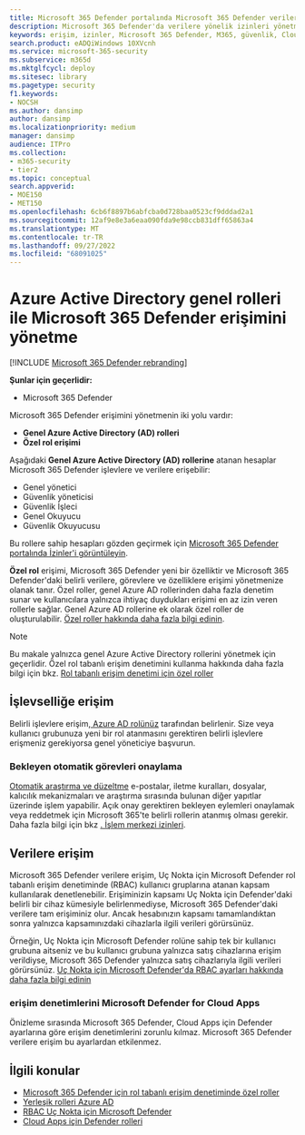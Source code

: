 ```yaml
---
title: Microsoft 365 Defender portalında Microsoft 365 Defender verilere erişimi yönetme
description: Microsoft 365 Defender'da verilere yönelik izinleri yönetmeyi öğrenin
keywords: erişim, izinler, Microsoft 365 Defender, M365, güvenlik, Cloud Apps için Defender, Uç Nokta için Microsoft Defender, kapsam, kapsam, kapsam, RBAC
search.product: eADQiWindows 10XVcnh
ms.service: microsoft-365-security
ms.subservice: m365d
ms.mktglfcycl: deploy
ms.sitesec: library
ms.pagetype: security
f1.keywords:
- NOCSH
ms.author: dansimp
author: dansimp
ms.localizationpriority: medium
manager: dansimp
audience: ITPro
ms.collection:
- m365-security
- tier2
ms.topic: conceptual
search.appverid:
- MOE150
- MET150
ms.openlocfilehash: 6cb6f8897b6abfcba0d728baa0523cf9dddad2a1
ms.sourcegitcommit: 12af9e8e3a6eaa090fda9e98ccb831dff65863a4
ms.translationtype: MT
ms.contentlocale: tr-TR
ms.lasthandoff: 09/27/2022
ms.locfileid: "68091025"
---
```

# <a name="manage-access-to-microsoft-365-defender-with-azure-active-directory-global-roles"></a>Azure Active Directory genel rolleri ile Microsoft 365 Defender erişimini yönetme

[!INCLUDE [Microsoft 365 Defender rebranding](../includes/microsoft-defender.md)]


**Şunlar için geçerlidir:**
- Microsoft 365 Defender

Microsoft 365 Defender erişimini yönetmenin iki yolu vardır:
- **Genel Azure Active Directory (AD) rolleri**
- **Özel rol erişimi**

Aşağıdaki **Genel Azure Active Directory (AD) rollerine** atanan hesaplar Microsoft 365 Defender işlevlere ve verilere erişebilir:
- Genel yönetici
- Güvenlik yöneticisi
- Güvenlik İşleci
- Genel Okuyucu
- Güvenlik Okuyucusu

Bu rollere sahip hesapları gözden geçirmek için [Microsoft 365 Defender portalında İzinler'i görüntüleyin](https://security.microsoft.com/permissions).

**Özel rol** erişimi, Microsoft 365 Defender yeni bir özelliktir ve Microsoft 365 Defender'daki belirli verilere, görevlere ve özelliklere erişimi yönetmenize olanak tanır. Özel roller, genel Azure AD rollerinden daha fazla denetim sunar ve kullanıcılara yalnızca ihtiyaç duydukları erişimi en az izin veren rollerle sağlar.  Genel Azure AD rollerine ek olarak özel roller de oluşturulabilir. [Özel roller hakkında daha fazla bilgi edinin](custom-roles.md).

> [!NOTE]
> Bu makale yalnızca genel Azure Active Directory rollerini yönetmek için geçerlidir. Özel rol tabanlı erişim denetimini kullanma hakkında daha fazla bilgi için bkz. [Rol tabanlı erişim denetimi için özel roller](custom-roles.md)

## <a name="access-to-functionality"></a>İşlevselliğe erişim
Belirli işlevlere erişim[, Azure AD rolünüz](/azure/active-directory/roles/permissions-reference) tarafından belirlenir. Size veya kullanıcı grubunuza yeni bir rol atanmasını gerektiren belirli işlevlere erişmeniz gerekiyorsa genel yöneticiye başvurun.

### <a name="approve-pending-automated-tasks"></a>Bekleyen otomatik görevleri onaylama
[Otomatik araştırma ve düzeltme](m365d-autoir-actions.md) e-postalar, iletme kuralları, dosyalar, kalıcılık mekanizmaları ve araştırma sırasında bulunan diğer yapıtlar üzerinde işlem yapabilir. Açık onay gerektiren bekleyen eylemleri onaylamak veya reddetmek için Microsoft 365'te belirli rollerin atanmış olması gerekir. Daha fazla bilgi için bkz [. İşlem merkezi izinleri](m365d-action-center.md#required-permissions-for-action-center-tasks).

## <a name="access-to-data"></a>Verilere erişim
Microsoft 365 Defender verilere erişim, Uç Nokta için Microsoft Defender rol tabanlı erişim denetiminde (RBAC) kullanıcı gruplarına atanan kapsam kullanılarak denetlenebilir. Erişiminizin kapsamı Uç Nokta için Defender'daki belirli bir cihaz kümesiyle belirlenmediyse, Microsoft 365 Defender'daki verilere tam erişiminiz olur. Ancak hesabınızın kapsamı tamamlandıktan sonra yalnızca kapsamınızdaki cihazlarla ilgili verileri görürsünüz.

Örneğin, Uç Nokta için Microsoft Defender rolüne sahip tek bir kullanıcı grubuna aitseniz ve bu kullanıcı grubuna yalnızca satış cihazlarına erişim verildiyse, Microsoft 365 Defender yalnızca satış cihazlarıyla ilgili verileri görürsünüz. [Uç Nokta için Microsoft Defender'da RBAC ayarları hakkında daha fazla bilgi edinin](/windows/security/threat-protection/microsoft-defender-atp/rbac)

### <a name="microsoft-defender-for-cloud-apps-access-controls"></a>erişim denetimlerini Microsoft Defender for Cloud Apps
Önizleme sırasında Microsoft 365 Defender, Cloud Apps için Defender ayarlarına göre erişim denetimlerini zorunlu kılmaz. Microsoft 365 Defender verilere erişim bu ayarlardan etkilenmez.

## <a name="related-topics"></a>İlgili konular
- [Microsoft 365 Defender için rol tabanlı erişim denetiminde özel roller](custom-roles.md)
- [Yerleşik rolleri Azure AD](/azure/active-directory/roles/permissions-reference)
- [RBAC Uç Nokta için Microsoft Defender](/windows/security/threat-protection/microsoft-defender-atp/rbac)
- [Cloud Apps için Defender rolleri](/cloud-app-security/manage-admins)
